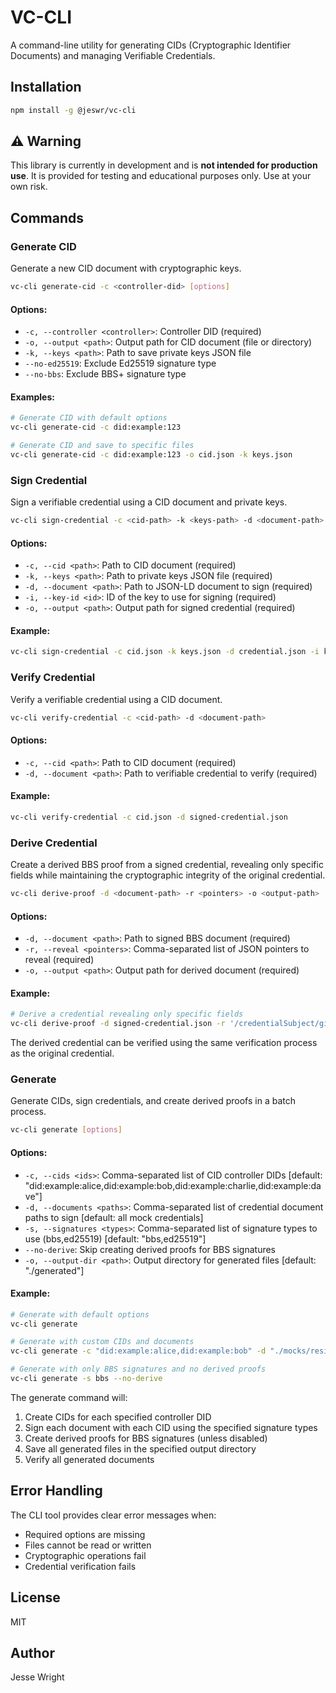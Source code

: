 # VC-CLI

A command-line utility for generating CIDs (Cryptographic Identifier Documents) and managing Verifiable Credentials.

## Installation

```bash
npm install -g @jeswr/vc-cli
```

## ⚠️ Warning

This library is currently in development and is **not intended for production use**. It is provided for testing and educational purposes only. Use at your own risk.

## Commands

### Generate CID

Generate a new CID document with cryptographic keys.

```bash
vc-cli generate-cid -c <controller-did> [options]
```

#### Options:

- `-c, --controller <controller>`: Controller DID (required)
- `-o, --output <path>`: Output path for CID document (file or directory)
- `-k, --keys <path>`: Path to save private keys JSON file
- `--no-ed25519`: Exclude Ed25519 signature type
- `--no-bbs`: Exclude BBS+ signature type

#### Examples:

```bash
# Generate CID with default options
vc-cli generate-cid -c did:example:123

# Generate CID and save to specific files
vc-cli generate-cid -c did:example:123 -o cid.json -k keys.json
```

### Sign Credential

Sign a verifiable credential using a CID document and private keys.

```bash
vc-cli sign-credential -c <cid-path> -k <keys-path> -d <document-path> -i <key-id> -o <output-path>
```

#### Options:

- `-c, --cid <path>`: Path to CID document (required)
- `-k, --keys <path>`: Path to private keys JSON file (required)
- `-d, --document <path>`: Path to JSON-LD document to sign (required)
- `-i, --key-id <id>`: ID of the key to use for signing (required)
- `-o, --output <path>`: Output path for signed credential (required)

#### Example:

```bash
vc-cli sign-credential -c cid.json -k keys.json -d credential.json -i key-1 -o signed-credential.json
```

### Verify Credential

Verify a verifiable credential using a CID document.

```bash
vc-cli verify-credential -c <cid-path> -d <document-path>
```

#### Options:

- `-c, --cid <path>`: Path to CID document (required)
- `-d, --document <path>`: Path to verifiable credential to verify (required)

#### Example:

```bash
vc-cli verify-credential -c cid.json -d signed-credential.json
```

### Derive Credential

Create a derived BBS proof from a signed credential, revealing only specific fields while maintaining the cryptographic integrity of the original credential.

```bash
vc-cli derive-proof -d <document-path> -r <pointers> -o <output-path>
```

#### Options:

- `-d, --document <path>`: Path to signed BBS document (required)
- `-r, --reveal <pointers>`: Comma-separated list of JSON pointers to reveal (required)
- `-o, --output <path>`: Output path for derived document (required)

#### Example:

```bash
# Derive a credential revealing only specific fields
vc-cli derive-proof -d signed-credential.json -r '/credentialSubject/givenName,/credentialSubject/familyName' -o derived-credential.json
```

The derived credential can be verified using the same verification process as the original credential.

### Generate

Generate CIDs, sign credentials, and create derived proofs in a batch process.

```bash
vc-cli generate [options]
```

#### Options:

- `-c, --cids <ids>`: Comma-separated list of CID controller DIDs [default: "did:example:alice,did:example:bob,did:example:charlie,did:example:dave"]
- `-d, --documents <paths>`: Comma-separated list of credential document paths to sign [default: all mock credentials]
- `-s, --signatures <types>`: Comma-separated list of signature types to use (bbs,ed25519) [default: "bbs,ed25519"]
- `--no-derive`: Skip creating derived proofs for BBS signatures
- `-o, --output-dir <path>`: Output directory for generated files [default: "./generated"]

#### Example:

```bash
# Generate with default options
vc-cli generate

# Generate with custom CIDs and documents
vc-cli generate -c "did:example:alice,did:example:bob" -d "./mocks/residence.jsonld,./mocks/education.jsonld"

# Generate with only BBS signatures and no derived proofs
vc-cli generate -s bbs --no-derive
```

The generate command will:
1. Create CIDs for each specified controller DID
2. Sign each document with each CID using the specified signature types
3. Create derived proofs for BBS signatures (unless disabled)
4. Save all generated files in the specified output directory
5. Verify all generated documents

## Error Handling

The CLI tool provides clear error messages when:

- Required options are missing
- Files cannot be read or written
- Cryptographic operations fail
- Credential verification fails

## License

MIT

## Author

Jesse Wright
